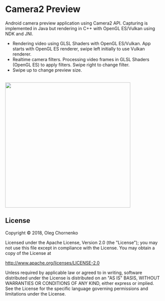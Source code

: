 # Camera2 Preview

Android camera preview application using Camera2 API. Capturing is implemented in Java but rendering
in C++ with OpenGL ES/Vulkan using NDK and JNI.

- Rendering video using GLSL Shaders with OpenGL ES/Vulkan. App starts with OpenGL ES renderer,
  swipe left initially to use Vulkan renderer.
- Realtime camera filters. Processing video frames in GLSL Shaders (OpenGL ES) to apply filters.
  Swipe right to change filter.
- Swipe up to change preview size.

<br />
<div class="centered">
<img src="/screenshots/camera-preview.gif?raw=true" width="400" alt="">
</div>

## License

Copyright © 2018, Oleg Chornenko

Licensed under the Apache License, Version 2.0 (the "License");
you may not use this file except in compliance with the License.
You may obtain a copy of the License at

http://www.apache.org/licenses/LICENSE-2.0

Unless required by applicable law or agreed to in writing, software
distributed under the License is distributed on an "AS IS" BASIS,
WITHOUT WARRANTIES OR CONDITIONS OF ANY KIND, either express or implied.
See the License for the specific language governing permissions and
limitations under the License.
